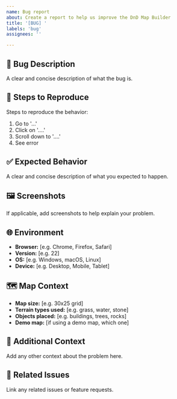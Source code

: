```yaml
---
name: Bug report
about: Create a report to help us improve the DnD Map Builder
title: '[BUG] '
labels: 'bug'
assignees: ''

---
```


## 🐛 Bug Description
A clear and concise description of what the bug is.

## 🔄 Steps to Reproduce
Steps to reproduce the behavior:
1. Go to '...'
2. Click on '....'
3. Scroll down to '....'
4. See error

## ✅ Expected Behavior
A clear and concise description of what you expected to happen.

## 🖼️ Screenshots
If applicable, add screenshots to help explain your problem.

## 🌐 Environment
- **Browser:** [e.g. Chrome, Firefox, Safari]
- **Version:** [e.g. 22]
- **OS:** [e.g. Windows, macOS, Linux]
- **Device:** [e.g. Desktop, Mobile, Tablet]

## 🗺️ Map Context
- **Map size:** [e.g. 30x25 grid]
- **Terrain types used:** [e.g. grass, water, stone]
- **Objects placed:** [e.g. buildings, trees, rocks]
- **Demo map:** [if using a demo map, which one]

## 📝 Additional Context
Add any other context about the problem here.

## 🔗 Related Issues
Link any related issues or feature requests.
